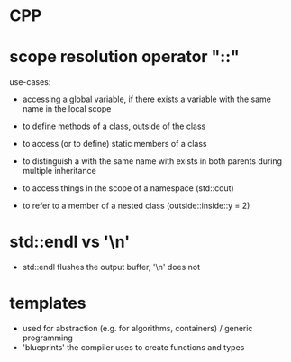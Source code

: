 # CPP 

# scope resolution operator "::"

use-cases:

- accessing a global variable, if there exists 
  a variable with the same name in the local scope

- to define methods of a class, outside of the class 

- to access (or to define) static members of a class

- to distinguish a with the same name with exists in 
  both parents during multiple inheritance

- to access things in the scope of a namespace (std::cout)

- to refer to a member of a nested class (outside::inside::y = 2)


# std::endl vs '\n'

- std::endl flushes the output buffer, '\n' does not


# templates 

- used for abstraction (e.g. for algorithms, containers) /  generic programming
- 'blueprints' the compiler uses to create functions and types

